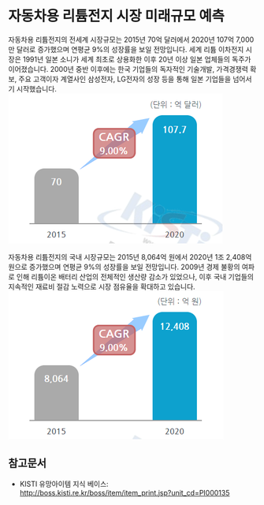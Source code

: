 # 자동차용 리튬전지 시장 미래규모 예측

자동차용 리튬전지의 전세계 시장규모는 2015년 70억 달러에서 2020년 107억 7,000만 달러로 증가했으며 연평균 9%의 성장률을 보일 전망입니다.
세계 리튬 이차전지 시장은 1991년 일본 소니가 세계 최초로 상용화한 이후 20년 이상 일본 업체들의 독주가 이어졌습니다.
2000년 중반 이후에는 한국 기업들의 독자적인 기술개발, 가격경쟁력 확보, 주요 고객이자 계열사인 삼성전자, LG전자의 성장 등을 통해 일본 기업들을 넘어서기 시작했습니다. 
![이차전지_전략제품_현황분석](./images/자동차용리튬전지_Q14_1_1.PNG)

자동차용 리튬전지의 국내 시장규모는 2015년 8,064억 원에서 2020년 1조 2,408억 원으로 증가했으며 연평균 9%의 성장률을 보일 전망입니다.
2009년 경제 불황의 여파로 인해 리튬이온 배터리 산업의 전체적인 생산량 감소가 있었으나, 이후 국내 기업들의 지속적인 재료비 절감 노력으로 시장 점유율을 확대하고 있습니다.
![이차전지_전략제품_현황분석](./images/자동차용리튬전지_Q14_1_1_.PNG)


## 참고문서
- KISTI 유망아이템 지식 베이스: http://boss.kisti.re.kr/boss/item/item_print.jsp?unit_cd=PI000135
